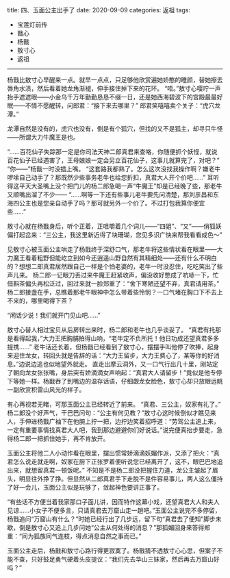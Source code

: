 title: 四、玉面公主出手了
date: 2020-09-09
categories: 返祖
tags:
- 宝莲灯前传
- 戬心
- 杨戬
- 敖寸心
- 返祖
---

杨戬比敖寸心早醒来一点。就早一点点，只足够他欣赏遍她娇憨的睡颜，替她擦去唇角水渍，然后看着她龙角渐褪，伸手接住掉下来的花环。<!--more-->
“唔。”敖寸心嘤咛一声抬手遮遮眼——小金乌千万年勤勤恳恳不缀一日，还是她西海碧波下的宫殿最最好眠——不情不愿醒转，问郎君：“接下来去哪里？”
郎君笑嘻嘻卖个关子：“虎穴龙潭。”

龙潭自然是没有的，虎穴也没有，倒是有个狐穴，但找的又不是狐主，却寻只牛怪——所谓大力牛魔王是也。

“……百花仙子失踪那一定是你司法天神二郎真君来查咯，你随便抓个妖怪，就说百花仙子已经遇害了，王母娘娘一定会另立百花仙子，这事儿就算完了，对吧？”
“你——”杨戬一时没插上嘴。
“这套路我都熟了。怎么这次没找我操作啊？嫌老牛啰嗦自己动手了？那既然少些事务老牛也给您折扣，真君大人开个价吧……”
耳听得这平天大圣嘴上没个把门儿的杨二郎急喝一声“牛魔王”却是已经晚了些，那老牛又顺嘴出溜了不少——
“……啊等一下还有些事儿老牛要先问清楚，那刘彦昌和东海四公主也是您亲自动手了吗？那可就另外一个价了。不过打包我算你便宜些……”

敖寸心就在杨戬身后，听个正着，正咀嚼着几个词儿——“四姐”、“又”——俏狐妖偏打起岔来：“三公主，我这里新近得了块珊瑚，您见多识广快来帮我看看成色～”

见敖寸心被玉面公主哄走了杨戬终于深舒口气，那老牛将这些情状看在眼里——大力魔王看着粗野但能屹立到如今还逍遥山野自然有其精细处——还有什么不明白的？想想二郎真君居然跟自己一样是个怕老婆的，老牛一时没忍住，吃吃笑出了些声儿来。
杨二郎一记眼刀丢过来牛魔王赶紧收声，偏没收好憋成了吭哧一下，忙借斟茶偏头再松泛过，回过来就一脸郑重了：“舍下寒陋还望不弃，真君请用茶。”
杨二郎接盏在手，总瞧着那老牛眼神中怎么带着些怜悯？一口气堵在胸口下不去上不来的，哪里喝得下茶？

“闲话少说！我们就开门见山吧……”

敖寸心替人相过宝贝从后房转出来时，杨二郎和老牛也几乎谈妥了。
“真君有托那是看得起我，”大力王把胸脯拍得山响，“老牛定不负所托！他日功成还望真君多多提携……”
老牛话还长着，但杨戬已经看到了敖寸心，摆摆手叫他停了吹捧，起身来迎住龙女，转回头就是告辞的话：“大力王留步，大力王费心了，某等你的好消息。”边说边逃也似地望外就走。
直走出摩云洞外，又一口气行出几十里，刚站定了朝向龙女张张嘴，身后突有娇滴滴女声响起：“真君大人请留步！”竟似是他专停下等她一样。杨戬吞了到嘴边的温存话语，仔细觑龙女脸色，敖寸心却只放眼远眺一副欣赏积雷山风光的样子。

有心再视若无睹，可那玉面公主已经转近了前来。
“真君、三公主，奴家有礼了。”
杨二郎没个好声气，干巴巴问句：“公主有何见教？”敖寸心这时候倒似才瞧见来人，手伸进杨戬广袖下在他腕上拧一把，边拧边笑着招呼道：“劳驾公主追上来，一定有重要事情找真君大人吧，我到那边避避你们好说话。”说完便真抬步要走，急得杨二郎一把抓住她手，再不肯放开。

玉面公主将他二人小动作看在眼里，摆出惯常娇滴滴妖媚作派，又添了把火：“真君怎么说走就走啊，奴家在厨下正张罗着便听说您已经离开了，这不，眼巴巴地追出来，就想留真君一顿饭呢。”
不知是不是杨二郎没把握住力道，龙公主皱起了眉头，明显往外挣了挣。但显然从二郎真君手下走脱不是件容易事儿，两人这么僵持了好一会儿，玉面公主似是玩够了，敛起神色要讲正事了。

“有些话不方便当着我家那口子面儿讲，因而特作这幕小戏，还望真君大人和夫人见谅……小女子不便多言，只请真君去万窟山走一趟吧。”玉面公主说完不多停留，杨戬追问“万窟山有什么？”时她已经行出了几步远，留下句“真君去了便知”脚步未歇，倒是敖寸心又追上几步问她“公主从何处得的消息？”那狐媚回身来答得郑重：“同为狐族同气连枝，得点消息自然之事而已。”

玉面公主走后，杨戬和敖寸心路行得更寂寞了。杨戬猜不透敖寸心心思，但案子不能不查，只好鼓足勇气硬着头皮提议：“我们先去华山三妹家，然后再去万窟山好吗？”